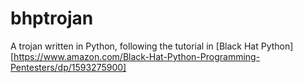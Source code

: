 # bhptrojan
A trojan written in Python, following the tutorial in [Black Hat Python][https://www.amazon.com/Black-Hat-Python-Programming-Pentesters/dp/1593275900]
